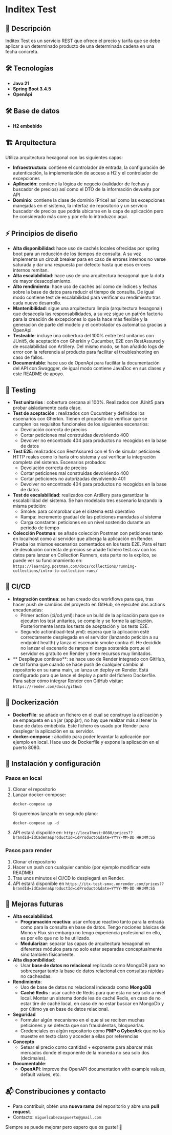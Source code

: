 # Inditex Test

## 📌 Descripción
Inditex Test es un servicio REST que ofrece el precio y tarifa que se debe aplicar a un determinado producto de una determinada cadena en una fecha concreta.

## 🛠️ Tecnologías
- **Java 21**
- **Spring Boot 3.4.5**
- **OpenApi**

## 🛠️ Base de datos
- **H2 embebido**

## 🏗️ Arquitectura
Utiliza arquitectura hexagonal con las siguientes capas:
- **Infraestructura**: contiene el controlador de entrada, la configuración de autenticación, la implementación de acceso a H2 y el controlador de excepciones
- **Aplicación**: contiene la lógica de negocio (validador de fechas y buscador de precios) así como el DTO de la información devuelta por API
- **Dominio**: contiene la clase de dominio (Price) así como las excepciones manejadas en el sistema, la interfaz de repositorio y un servicio buscador de precios que podría ubicarse en la capa de aplicación pero he considerado más core y por ello lo introduzco aquí.

## ⚡ Principios de diseño
- **Alta disponibilidad**: hace uso de cachés locales ofrecidas por spring boot para un reducción de los tiempos de consulta. A su vez implementa un circuit breaker para en caso de errores internos no verse saturada y dar una respuesta por defecto hasta que esos errores internos remitan.
- **Alta escalabilidad**: hace uso de una arquitectura hexagonal que la dota de mayor desacoplamiento.
- **Alto rendimiento**: hace uso de cachés así como de índices y fechas sobre la base de datos para reducir el tiempo de consulta. De igual modo contiene test de escalabilidad para verificar su rendimiento tras cada nuevo desarrollo.
- **Mantenibilidad**: sigue una arquitectura limpia (arquitectura hexagonal) que desacopla las responsabilidades, a su vez sigue un patrón factoría para la creación de excepciones lo que la hace más flexible y la generación de parte del modelo y el controlador es automática gracias a OpenApi.
- **Testeable**: incluye una cobertura del 100% entre test unitarios con JUnit5, de aceptación con Gherkin y Cucumber, E2E con RestAssured y de escalabilidad con Artillery. Del mismo modo, se han añadido logs de error con la referencia al producto para facilitar el troubleshooting en caso de fallos.
- **Documentable**: hace uso de OpenApi para facilitar la documentación del API con Swaggger, de igual modo contiene JavaDoc en sus clases y este README de apoyo.

## 🧪 Testing
- **Test unitarios** : cobertura cercana al 100%. Realizados con JUnit5 para probar aisladamente cada clase.
- **Test de aceptación** : realizados con Cucumber y definidos los escenarios con Gherkin. Tienen el propósito de verificar que se cumplen los requisitos funcionales de los siguientes escenarios:
  - Devolución correcta de precios
  - Cortar peticiones mal construidas devolviendo 400
  - Devolver no encontrado 404 para productos no recogidos en la base de datos 
- **Test E2E**: realizados con RestAssured con el fin de simular peticiones HTTP reales como lo haría otro sistema y así verificar la integración completa del sistema. Escenarios probados:
  - Devolución correcta de precios
  - Cortar peticiones mal construidas devolviendo 400
  - Cortar peticiones no autorizadas devolviendo 401
  - Devolver no encontrado 404 para productos no recogidos en la base de datos
- **Test de escalabilidad**: realizados con Artillery para garantizar la escalabilidad del sistema. Se han modelado tres escenario lanzando la misma petición:
  - Smoke: para comprobar que el sistema está operativo
  - Rampa: incremento gradual de las peticiones mandadas al sistema
  - Carga constante: peticiones en un nivel sostenido durante un periodo de tiempo
- **Colección Postman**: se añade colección Postman con peticiones tanto en localhost como al servidor que alberga la aplicación en Render. Prueba los mismos escenarios comentados en los tests E2E. Para el test de devolución correcta de precios se añade fichero test.csv con los datos para lanzar en Collection Runners, esta parte no la explico, se puede ver su funcionamiento en: `https://learning.postman.com/docs/collections/running-collections/intro-to-collection-runs/`

## 🔄 CI/CD
- **Integración continua**: se han creado dos workflows para que, tras hacer push de cambios del proyecto en GitHub, se ejecuten dos actions encadenadas:
  - Primer action (ci/cd.yml): hace un build de la aplicación para que se ejecuten los test unitarios, se compile y se forme la aplicación. Posteriormente lanza los tests de aceptación y los tests E2E.
  - Segundo action(load-test.yml): espera que la aplicación esté correctamente desplegada en el servidor (lanzando petición a su endpoint health) y lanza el escenario smoke contra él. He decidido no lanzar el escenario de rampa ni carga sostenida porque el servidor es gratuito en Render y tiene recursos muy limitados.
- ** Despliegue continuo**: se hace uso de Render integrado con GitHub, de tal forma que cuando se hace push de cualquier cambio al repositorio en su rama main, se lanza un deploy en Render. Está configurado para que lance el deploy a partir del fichero Dockerfile. Para saber cómo integrar Render con GitHub visitar: `https://render.com/docs/github`

## 🐳 Dockerización
- **DockerFile**: se añade un fichero en el cual se construye la aplicación y se empaqueta en un jar (app.jar), no hay que realizar más al tener la base de datos embebida. Este fichero es usado por Render para desplegar la aplicación en su servidor.
- **docker-compose** : añadido para poder levantar la aplicación por ejemplo en local. Hace uso de Dockerfile y expone la aplicación en el puerto 8080.

## 🚀 Instalación y configuración
### Pasos en local
1. Clonar el repositorio
2. Lanzar docker-compose:
   ```
   docker-compose up
   ```
   Si queremos lanzarlo en segundo plano:
   ```
   docker-compose up -d
   ```
3. API estará dispoible en: `http://localhost:8080/prices??brandId=idCadena&productId=idProducto&date=YYYY-MM-DD HH:MM:SS`

### Pasos para render
1. Clonar el repositorio
2. Hacer un push con cualquier cambio (por ejemplo modificar este README)
3. Tras unos minutos el CI/CD lo desplegará en Render.
4. API estará disponible en `https://itx-test-smxc.onrender.com/prices??brandId=idCadena&productId=idProducto&date=YYYY-MM-DD HH:MM:SS`

## 🔮 Mejoras futuras
- **Alta escalabilidad**.
    - **Programación reactiva**: usar enfoque reactivo tanto para la entrada como para la consulta en base de datos. Tengo nociones básicas de Mono y Flux sin embargo no tengo experiencia profesional en ello, es por ello que no lo he utilizado.
    - **Modularizar**: separar las capas de arquitectura hexagonal en diferentes módulos para no solo estar separadas conceptualmente sino también físicamente.
- **Alta disponibilidad**:
    - Usar **base de datos no relacional** replicada como MongoDB para no sobrecargar tanto la base de datos relacional con consultas rápidas no cacheadas.
-  **Rendimiento**:
    - Uso de base de datos no relacional indexada como **MongoDB**
    - **Caché Redis** : usar caché de Redis para que esta no sea solo a nivel local. Montar un sistema donde lea de caché Redis, en caso de no estar tire de caché local, en caso de no estar buscar en MongoDb y por último ya en base de datos relacional.
- **Seguridad**
  - Formular algún mecanismo en el que si se reciben muchas peticiones y se detecta que son fraudulentas, bloquearlas.
  - Credenciales en algún repositorio como **PMP o CyberArk** que no las muestre en texto claro y acceder a ellas por referencias 
- **Concepto**
  - Setear el precio como cantidad + exponente para abarcar más mercados donde el exponente de la moneda no sea solo dos (decimales).
- **Documentable**:
    - **OpenAPI**: improve the OpenAPI documentation with example values, default values, etc.

## 📬 Constribuciones y contacto
- Para contribuir, obtén una **nueva rama** del repositorio y abre una **pull request**.
- Contacto: `miguelcabezaspuerto@gmail.com`

Siempre se puede mejorar pero espero que os guste! 🚀